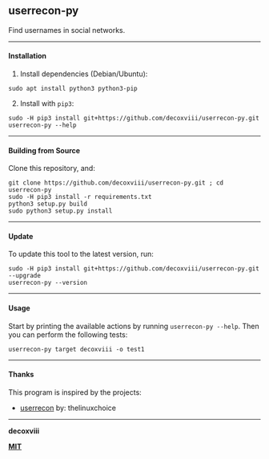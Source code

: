 ## userrecon-py
Find usernames in social networks.

---

#### Installation

1. Install dependencies (Debian/Ubuntu):
```
sudo apt install python3 python3-pip
```

2. Install with `pip3`:
```
sudo -H pip3 install git+https://github.com/decoxviii/userrecon-py.git
userrecon-py --help
```

---

#### Building from Source

Clone this repository, and:
```
git clone https://github.com/decoxviii/userrecon-py.git ; cd userrecon-py
sudo -H pip3 install -r requirements.txt
python3 setup.py build
sudo python3 setup.py install
```

---

#### Update

To update this tool to the latest version, run:
```
sudo -H pip3 install git+https://github.com/decoxviii/userrecon-py.git --upgrade
userrecon-py --version
```

---

#### Usage
Start by printing the available actions by running `userrecon-py --help`. Then you can perform the following tests:

```
userrecon-py target decoxviii -o test1
```

---

#### Thanks

This program is inspired by the projects:
+ [userrecon](https://github.com/thelinuxchoice/userrecon) by: thelinuxchoice

---

**decoxviii**

**[MIT](https://github.com/decoxviii/userrecon-py/blob/master/LICENSE)**

